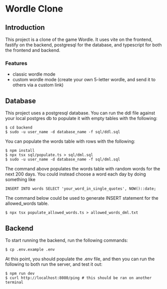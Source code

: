 # Wordle Clone

## Introduction
This project is a clone of the game Wordle. It uses vite on the frontend, fastify on the backend,
postgresql for the database, and typescript for both the frontend and backend.

### Features
- classic wordle mode
- custom wordle mode (create your own 5-letter wordle, and send it to others via a custom link)

## Database
This project uses a postgresql database. You can run the ddl file against your
local postgres db to populate it with empty tables with the following:
```
$ cd backend 
$ sudo -u user_name -d database_name -f sql/ddl.sql
```

You can populate the words table with rows with the following:
```
$ npm install
$ npx tsx sql/populate.ts > sql/dml.sql
$ sudo -u user_name -d database_name -f sql/dml.sql
```
The command above populates the words table with random words for the next
200 days. You could instead choose a word each day by doing something like
```
INSERT INTO words SELECT 'your_word_in_single_quotes', NOW()::date;
```
The command below could be used to generate INSERT statement for the allowed_words
table.
```
$ npx tsx populate_allowed_words.ts > allowed_words_dml.txt
```

## Backend
To start running the backend, run the following commands: 
```
$ cp .env.example .env
```
At this point, you should populate the .env file, and then you can run the following
to both run the server, and test it out:
```
$ npm run dev
$ curl http://localhost:8080/ping # this should be ran on another terminal
```

